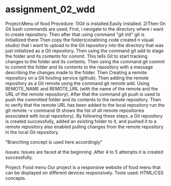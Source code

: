 # assignment_02_wdd
Project:Menu of food
Procedure:
1)Git is installed.Easily installed.
2)Then On Git bash commands are used;
First, i nevigate to the directory where i want to create repository.
Then after that using command "git init" git is initiallized there
Then copy the folder(conatining code created n visual studio) that i want to upload to the Git repository into the directory that was just initialized as a Git repository.
Then using the command git add to stage the folder and its contents for commit. This tells Git to start tracking changes to the folder and its contents.
Then using the command git commit to commit the folder and its contents to the repository with a message describing the changes made to the folder.
Then Creating a remote repository on a Git hosting service (github).
Then adding the remote repository as a Git remote using the command git remote add. Using REMOTE_NAME and REMOTE_URL (with the name of the remote and the URL of the remote repository).
After that the command git push is used  to push the committed folder and its contents to the remote repository.
Then to verify that the remote URL has been added to the local repository  run the git remote -v command (It shows the list of all remote repositories associated with local repository).
By following these steps, a Git repository is created successfully, added an existing folder to it, and pushed it to a remote repository also enabled pulling changes from the remote repository in the local Git repository. 

"Branching concept is used here accordingly"

Issues:
Issues are faced at the beginning .After 4 to 5 attempts it is created successfully.

Project: Food menu
Our project is a responsive website of food menu that can be displayed on different devices responsively.
Tools used:
HTML/CSS concepts.
